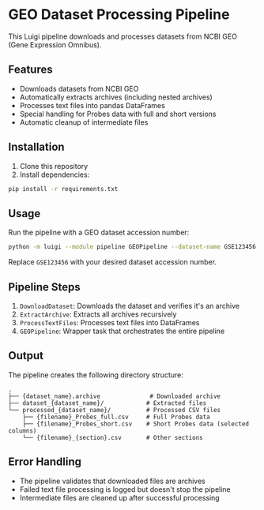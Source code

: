 # GEO Dataset Processing Pipeline

This Luigi pipeline downloads and processes datasets from NCBI GEO (Gene Expression Omnibus).

## Features

- Downloads datasets from NCBI GEO
- Automatically extracts archives (including nested archives)
- Processes text files into pandas DataFrames
- Special handling for Probes data with full and short versions
- Automatic cleanup of intermediate files

## Installation

1. Clone this repository
2. Install dependencies:
```bash
pip install -r requirements.txt
```

## Usage

Run the pipeline with a GEO dataset accession number:

```bash
python -m luigi --module pipeline GEOPipeline --dataset-name GSE123456 --local-scheduler
```

Replace `GSE123456` with your desired dataset accession number.

## Pipeline Steps

1. `DownloadDataset`: Downloads the dataset and verifies it's an archive
2. `ExtractArchive`: Extracts all archives recursively
3. `ProcessTextFiles`: Processes text files into DataFrames
4. `GEOPipeline`: Wrapper task that orchestrates the entire pipeline

## Output

The pipeline creates the following directory structure:

```
.
├── {dataset_name}.archive              # Downloaded archive
├── dataset_{dataset_name}/            # Extracted files
└── processed_{dataset_name}/          # Processed CSV files
    ├── {filename}_Probes_full.csv     # Full Probes data
    ├── {filename}_Probes_short.csv    # Short Probes data (selected columns)
    └── {filename}_{section}.csv       # Other sections
```

## Error Handling

- The pipeline validates that downloaded files are archives
- Failed text file processing is logged but doesn't stop the pipeline
- Intermediate files are cleaned up after successful processing
